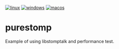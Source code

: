 [![linux](https://github.com/ikonopistsev/purestomp/workflows/linux/badge.svg?branch=main)](https://github.com/ikonopistsev/purestomp/actions?query=workflow%3Alinux)
[![windows](https://github.com/ikonopistsev/purestomp/workflows/windows/badge.svg?branch=main)](https://github.com/ikonopistsev/purestomp/actions?query=workflow%3Awindows)
[![macos](https://github.com/ikonopistsev/purestomp/workflows/macos/badge.svg?branch=main)](https://github.com/ikonopistsev/purestomp/actions?query=workflow%3Amacos)

# purestomp

Example of using libstomptalk and performance test.
